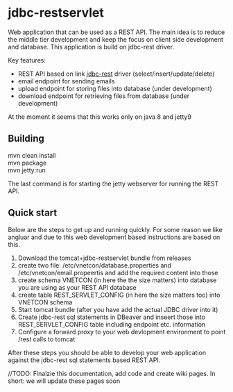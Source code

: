 # jdbc-restservlet
Web application that can be used as a REST API. The main idea is to reduce the middle tier development and keep the focus on client side development and database. This application is build on jdbc-rest driver.

Key features:
* REST API based on link [jdbc-rest](https://github.com/vnetcon/jdbc-rest) driver (select/insert/update/delete)
* email endpoint for sending emails
* upload endpoint for storing files into database (under development)
* download endpoint for retrieving files from database (under development)

At the moment it seems that this works only on java 8 and jetty9

## Building
mvn clean install  
mvn package  
mvn jetty:run 

The last command is for starting the jetty webserver for running the REST API.

## Quick start
Below are the steps to get up and running quickly. For some reason we like angluar and due to this web development based instructions are based on this.

1. Download the tomcat+jdbc-restservlet bundle from releases
2. create two file: /etc/vnetcon/database.properties and /etc/vnetcon/email.propeertis and add the required content into those
3. create schema VNETCON (in here the the size matters) into database you are using as your REST API database
4. create table REST_SERVLET_CONFIG (in here the size matters too) into VNETCON schema
5. Start tomcat bundle (after you have add the actual JDBC driver into it)
6. Create jdbc-rest sql statements in DBeaver and inseert those into REST_SERVLET_CONFIG table including endpoint etc. information
7. Configure a forward proxy to your web devlopment environment to point /rest calls to tomcat

After these steps you should be able to develop your web application against the jdbc-rest sql statements based REST API.

//TODO: Finalzie this documentation, add code and create wiki pages. In short: we will update these pages soon





